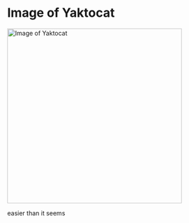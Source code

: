 # Image of Yaktocat

<img alt="Image of Yaktocat" src=https://octodex.github.com/images/yaktocat.png width=400>

easier than it seems
